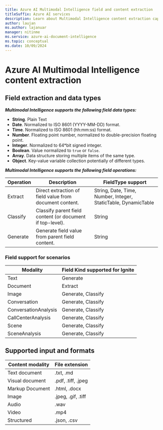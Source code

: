 ```yaml
---
title: Azure AI Multimodal Intelligence field and content extraction
titleSuffix: Azure AI services
description: Learn about Multimodal Intelligence content extraction capabilities
author: laujan
ms.author: lajanuar
manager: nitinme
ms.service: azure-ai-document-intelligence
ms.topic: conceptual
ms.date: 10/09/2024
---
```


# Azure AI Multimodal Intelligence content extraction

## Field extraction and data types

***Multimodal Intelligence supports the following field data types:***

* **String**. Plain Text
* **Date**. Normalized to ISO 8601 (YYYY-MM-DD) format.
* **Time**. Normalized to ISO 8601 (hh:mm:ss) format.
* **Number**. Floating point number, normalized to double-precision floating point.
* **Integer**. Normalized to 64*bit signed integer.
* **Boolean**. Value normalized to `true` or `false`.
* **Array**. Data structure storing multiple items of the same type.
* **Object**. Key-value variable collection potentially of different types.

***Multimodal Intelligence supports the following field operations:***

| Operation | Description | FieldType support |
| --- | --- | --- |
| Extract | Direct extraction of field value from document content. | String, Date, Time, Number, Integer, StaticTable, DynamicTable |
| Classify | Classify parent field content (or document if top-level). | String |
| Generate | Generate field value from parent field content. | String|

### Field support for scenarios

| Modality | Field Kind supported for Ignite |
| --- | --- |
| Text | Generate |
| Document | Extract |
| Image | Generate, Classify |
| Conversation | Generate, Classify |
| ConversationAnalysis | Generate, Classify |
| CallCenterAnalysis | Generate, Classify |
| Scene | Generate, Classify |
| SceneAnalysis | Generate, Classify |


## Supported input and formats

|Content modality|File extension|
|----------------|--------------|
|Text document|.txt, .md|
|Visual document|.pdf, .tiff, .jpeg|
|Markup Document|.html, .docx|
|Image|.jpeg, .gif, .tiff|
|Audio|.wav|
|Video|.mp4|
|Structured|.json, .csv|
